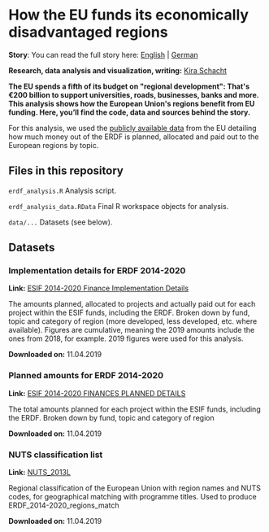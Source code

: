 # How the EU funds its economically disadvantaged regions

**Story**: You can read the full story here: [English](https://www.dw.com/a-48354538) | [German](https://www.dw.com/a-48354537)

**Research, data analysis and visualization, writing:** [Kira Schacht](https://twitter.com/daten_drang)

**The EU spends a fifth of its budget on "regional development": That's €200 billion to support universities, roads, businesses, banks and more. This analysis shows how the European Union's regions benefit from EU funding. Here, you’ll find the code, data and sources behind the story.**

For this analysis, we used the [publicly available data](○%09https:/cohesiondata.ec.europa.eu/funds/erdf) from the EU detailing how much money out of the ERDF is planned, allocated and paid out to the European regions by topic.

## Files in this repository

`erdf_analysis.R` Analysis script.

`erdf_analysis_data.RData` Final R workspace objects for analysis.

`data/...` Datasets (see below).

## Datasets

### Implementation details for ERDF 2014-2020

**Link:** [ESIF 2014-2020 Finance Implementation Details](https://cohesiondata.ec.europa.eu/EU-Level/ESIF-2014-2020-Finance-Implementation-Details/99js-gm52)

The amounts planned, allocated to projects and actually paid out for each project within the ESIF funds, including the ERDF. Broken down by fund, topic and category of region (more developed, less developed, etc. where available). Figures are cumulative, meaning the 2019 amounts include the ones from 2018, for example. 2019 figures were used for this analysis.

**Downloaded on:** 11.04.2019


### Planned amounts for ERDF 2014-2020

**Link:** [ESIF 2014-2020 FINANCES PLANNED DETAILS](https:/cohesiondata.ec.europa.eu/dataset/ESIF-2014-2020-FINANCES-PLANNED-DETAILS/e4v6-qrrq)

The total amounts planned for each project within the ESIF funds, including the ERDF. Broken down by fund, topic and category of region

**Downloaded on:** 11.04.2019


### NUTS classification list

**Link:** [NUTS_2013L](http://ec.europa.eu/eurostat/ramon/nomenclatures/index.cfm?TargetUrl=LST_CLS_DLD&StrNom=NUTS_2013L&StrLanguageCode=EN&StrLayoutCode=HIERARCHIC)

Regional classification of the European Union with region names and NUTS codes, for geographical matching with programme titles. Used to produce ERDF_2014-2020_regions_match

**Downloaded on:** 11.04.2019


